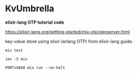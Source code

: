 # KvUmbrella

**elixir-lang OTP tutorial code**

https://elixir-lang.org/getting-started/mix-otp/genserver.html

key-value store using elixir (erlang OTP) from elixir-lang guide.

    mix test

    iex -S mix

    PORT=4040 mix run --no-halt
